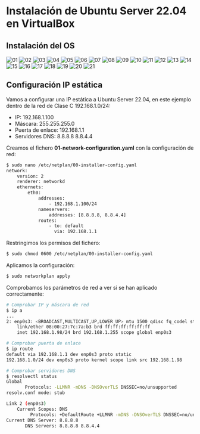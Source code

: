 # Instalación de Ubuntu Server 22.04 en VirtualBox

## Instalación del OS

![][01]
![][02]
![][03]
![][04]
![][05]
![][06]
![][07]
![][08]
![][09]
![][10]
![][11]
![][12]
![][13]
![][14]
![][15]
![][16]
![][17]
![][18]
![][19]
![][20]
![][21]

## Configuración IP estática

Vamos a configurar una IP estática a Ubuntu Server 22.04, en este ejemplo dentro de la red de Clase C 192.168.1.0/24:

* IP: 192.168.1.100
* Máscara: 255.255.255.0
* Puerta de enlace: 192.168.1.1
* Servidores DNS: 8.8.8.8 8.8.4.4

Creamos el fichero __01-network-configuration.yaml__ con la configuración de red:

```bash
$ sudo nano /etc/netplan/00-installer-config.yaml
network:
    version: 2
    renderer: networkd
    ethernets:
        eth0:
            addresses:
                - 192.168.1.100/24
            nameservers:
                addresses: [8.8.8.8, 8.8.4.4]
            routes:
                - to: default
                  via: 192.168.1.1
```

Restringimos los permisos del fichero:

```bash
$ sudo chmod 0600 /etc/netplan/00-installer-config.yaml
```

Aplicamos la configuración:

```bash
$ sudo networkplan apply
```

Comprobamos los parámetros de red a ver si se han aplicado correctamente:

```bash
# Comprobar IP y máscara de red
$ ip a
...
2: enp0s3: <BROADCAST,MULTICAST,UP,LOWER_UP> mtu 1500 qdisc fq_codel state UP group default qlen 1000
    link/ether 08:00:27:7c:7a:b3 brd ff:ff:ff:ff:ff:ff
    inet 192.168.1.98/24 brd 192.168.1.255 scope global enp0s3

# Comprobar puerta de enlace
$ ip route
default via 192.168.1.1 dev enp0s3 proto static
192.168.1.0/24 dev enp0s3 proto kernel scope link src 192.168.1.98

# Comprobar servidores DNS
$ resolvectl status
Global
       Protocols: -LLMNR -mDNS -DNSOverTLS DNSSEC=no/unsupported
resolv.conf mode: stub

Link 2 (enp0s3)
    Current Scopes: DNS
         Protocols: +DefaultRoute +LLMNR -mDNS -DNSOverTLS DNSSEC=no/unsupported
Current DNS Server: 8.8.8.8
       DNS Servers: 8.8.8.8 8.8.4.4
```

[01]: ../img/ub-server22.04/vbox-install/01.png "01"
[02]: ../img/ub-server22.04/vbox-install/02.png "02"
[03]: ../img/ub-server22.04/vbox-install/03.png "03"
[04]: ../img/ub-server22.04/vbox-install/04.png "04"
[05]: ../img/ub-server22.04/vbox-install/05.png "05"
[06]: ../img/ub-server22.04/vbox-install/06.png "06"
[07]: ../img/ub-server22.04/vbox-install/07.png "07"
[08]: ../img/ub-server22.04/vbox-install/08.png "08"
[09]: ../img/ub-server22.04/vbox-install/09.png "09"
[10]: ../img/ub-server22.04/vbox-install/10.png "10"
[11]: ../img/ub-server22.04/vbox-install/11.png "11"
[12]: ../img/ub-server22.04/vbox-install/12.png "12"
[13]: ../img/ub-server22.04/vbox-install/13.png "13"
[14]: ../img/ub-server22.04/vbox-install/14.png "14"
[15]: ../img/ub-server22.04/vbox-install/15.png "15"
[16]: ../img/ub-server22.04/vbox-install/16.png "16"
[17]: ../img/ub-server22.04/vbox-install/17.png "17"
[18]: ../img/ub-server22.04/vbox-install/18.png "18"
[19]: ../img/ub-server22.04/vbox-install/19.png "19"
[20]: ../img/ub-server22.04/vbox-install/20.png "20"
[21]: ../img/ub-server22.04/vbox-install/21.png "21"
